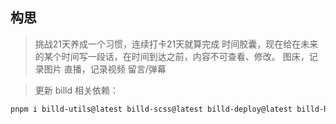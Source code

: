 ## 构思

> 挑战21天养成一个习惯，连续打卡21天就算完成
> 时间胶囊，现在给在未来的某个时间写一段话，在时间到达之前，内容不可查看、修改。
> 图床，记录图片
> 直播，记录视频
> 留言/弹幕

> 更新 billd 相关依赖：

```bash
pnpm i billd-utils@latest billd-scss@latest billd-deploy@latest billd-html-webpack-plugin@latest
```
